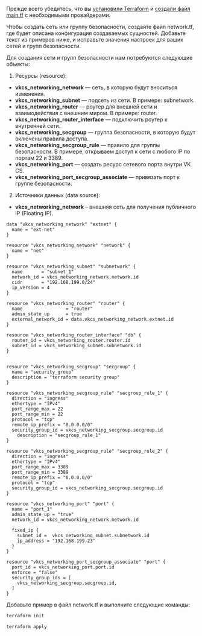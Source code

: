 <warn>

Прежде всего убедитесь, что вы [установили Terraform](https://mcs.mail.ru/docs/ru/additionals/terraform/terraform-installation) и [создали файл main.tf](https://mcs.mail.ru/docs/ru/additionals/terraform/terraform-provider-config) с необходимыми провайдерами.

</warn>

Чтобы создать сеть или группу безопасности, создайте файл network.tf, где будет описана конфигурация создаваемых сущностей. Добавьте текст из примеров ниже, и исправьте значения настроек для ваших сетей и групп безопасности.

Для создания сети и групп безопасности нам потребуются следующие объекты:

1. Ресурсы (resource):

- **vkcs_networking_network** — сеть, в которую будут вноситься изменения.
- **vkcs_networking_subnet** — подсеть из сети. В примере: subnetwork.
- **vkcs_networking_router** — роутер для внешней сети и взаимодействия с внешним миром. В примере: router.
- **vkcs_networking_router_interface** — подключить роутер к внутренней сети.
- **vkcs_networking_secgroup** — группа безопасности, в которую будут включены правила доступа.
- **vkcs_networking_secgroup_rule** — правило для группы безопасности. В примере, открываем доступ к сети с любого IP по портам 22 и 3389.
- **vkcs_networking_port** — создать ресурс сетевого порта внутри VK CS.
- **vkcs_networking_port_secgroup_associate** — привязать порт к группе безопасности.

2. Источники данных (data source):

- **vkcs_networking_network** – внешняя сеть для получения публичного IP (Floating IP).

```hcl
data "vkcs_networking_network" "extnet" {
  name = "ext-net"
}

resource "vkcs_networking_network" "network" {
  name = "net"
}

resource "vkcs_networking_subnet" "subnetwork" {
  name       = "subnet_1"
  network_id = vkcs_networking_network.network.id
  cidr       = "192.168.199.0/24"
  ip_version = 4
}

resource "vkcs_networking_router" "router" {
  name                = "router"
  admin_state_up      = true
  external_network_id = data.vkcs_networking_network.extnet.id
}

resource "vkcs_networking_router_interface" "db" {
  router_id = vkcs_networking_router.router.id
  subnet_id = vkcs_networking_subnet.subnetwork.id
}


resource "vkcs_networking_secgroup" "secgroup" {
  name = "security_group"
  description = "terraform security group"
}

resource "vkcs_networking_secgroup_rule" "secgroup_rule_1" {
  direction = "ingress"
  ethertype = "IPv4"
  port_range_max = 22
  port_range_min = 22
  protocol = "tcp"
  remote_ip_prefix = "0.0.0.0/0"
  security_group_id = vkcs_networking_secgroup.secgroup.id
	description = "secgroup_rule_1"
}

resource "vkcs_networking_secgroup_rule" "secgroup_rule_2" {
  direction = "ingress"
  ethertype = "IPv4"
  port_range_max = 3389
  port_range_min = 3389
  remote_ip_prefix = "0.0.0.0/0"
  protocol = "tcp"
  security_group_id = vkcs_networking_secgroup.secgroup.id
}

resource "vkcs_networking_port" "port" {
  name = "port_1"
  admin_state_up = "true"
  network_id = vkcs_networking_network.network.id

  fixed_ip {
    subnet_id =  vkcs_networking_subnet.subnetwork.id
    ip_address = "192.168.199.23"
  }
}

resource "vkcs_networking_port_secgroup_associate" "port" {
  port_id = vkcs_networking_port.port.id
  enforce = "false"
  security_group_ids = [
    vkcs_networking_secgroup.secgroup.id,
  ]
}
```

Добавьте пример в файл network.tf и выполните следующие команды:

```bash
terraform init
```
```bash
terraform apply
```
